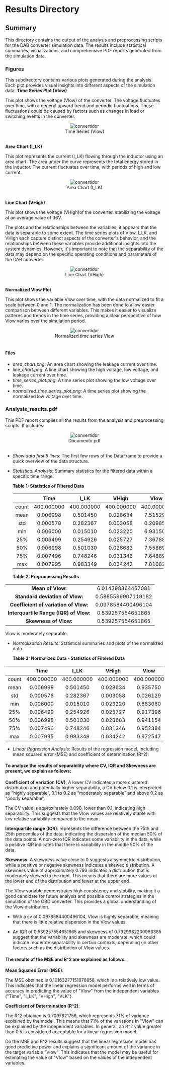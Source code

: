 # Results Directory

## Summary

This directory contains the output of the analysis and preprocessing scripts for the DAB converter simulation data. The results include statistical summaries, visualizations, and comprehensive PDF reports generated from the simulation data.


### Figures

This subdirectory contains various plots generated during the analysis. Each plot provides visual insights into different aspects of the simulation data.
**Time Series Plot (Vlow)**

This plot shows the voltage (Vlow) of the converter. The voltage fluctuates over time, with a general upward trend and periodic fluctuations. These fluctuations could be caused by factors such as changes in load or switching events in the converter.

<div align="center">
  <img src="/results/figures/time_series_plot.png" alt="convertidor"/>
</div>

<div align="center"> Time Series (Vlow)  </div> 
<br>

**Area Chart (I_LK)**

This plot represents the current (I_LK) flowing through the inductor using an area chart. The area under the curve represents the total energy stored in the inductor. The current fluctuates over time, with periods of high and low current.

<div align="center">
  <img src="/results/figures/area_chart.png" alt="convertidor"/>
</div>

<div align="center"> Area Chart (I_LK)  </div> 
<br>

**Line Chart (VHigh)**

This plot shows the voltage (VHigh)of the converter. stabilizing the voltage at an average value of 36V.

The plots and the relationships between the variables, it appears that the data is separable to some extent. The time series plots of Vlow, I_LK, and VHigh each capture distinct aspects of the converter's behavior, and the relationships between these variables provide additional insights into the system dynamics.
However, it's important to note that the separability of the data may depend on the specific operating conditions and parameters of the DAB converter.

<div align="center">
  <img src="/results/figures/line_chart.png" alt="convertidor"/>
</div>

<div align="center"> Line Chart (VHigh)  </div> 
<br>

**Normalized Vlow Plot**

This plot shows the variable Vlow over time, with the data normalized to fit a scale between 0 and 1. The normalization has been done to allow easier comparison between different variables. This makes it easier to visualize patterns and trends in the time series, providing a clear perspective of how Vlow varies over the simulation period.
<div align="center">
  <img src="/results/figures/normalized_time_series_plot.png" alt="convertidor"/>
</div>

<div align="center"> Normalized time series Vlow  </div> 
<br>



#### Files

- *area_chart.png*: An area chart showing the leakage current over time.
- *line_chart.png*: A line chart showing the high voltage, low voltage, and leakage current over time.
- *time_series_plot.png*: A time series plot showing the low voltage over time.
- *normalized_time_series_plot.png*: A time series plot showing the normalized low voltage over time.

### Analysis_results.pdf

This PDF report compiles all the results from the analysis and preprocessing scripts. It includes:
<div align="center">
  <img src="/results/figures/pdf.png" alt="convertidor"/>
</div>

<div align="center"> Documento pdf  </div> 
<br>

- *Show data first 5 lines*: The first few rows of the DataFrame to provide a quick overview of the data structure.
  
- *Statistical Analysis*: Summary statistics for the filtered data within a specific time range.

  **Table 1: Statistics of Filtered Data**
  
    |       |   Time   |   I_LK   |  VHigh  |  Vlow   |   VLK   |
  |:-----:|:--------:|:--------:|:-------:|:-------:|:-------:|
  | count | 400.000000 | 400.000000 | 400.000000 | 400.000000 | 400.000000 |
  | mean  | 0.006998   | 0.501450   | 0.028634   | 7.515296   | 0.496700   |
  | std   | 0.000578   | 0.282367   | 0.003058   | 0.209851   | 0.309936   |
  | min   | 0.006000   | 0.015010   | 0.023220   | 6.931500   | 0.167117   |
  | 25%   | 0.006499   | 0.254926   | 0.025727   | 7.367886   | 0.186799   |
  | 50%   | 0.006998   | 0.501030   | 0.028683   | 7.558694   | 0.502576   |
  | 75%   | 0.007496   | 0.748246   | 0.031346   | 7.648890   | 0.806880   |
  | max   | 0.007995   | 0.983349   | 0.034242   | 7.810822   | 0.824580   |
  

  **Table 2: Preprocessing Results**

|                                |                      |
|:------------------------------:|:--------------------:|
| **Mean of Vlow:**              | 6.014398864457081    |
| **Standard deviation of Vlow:**| 0.5885596907119182   |
| **Coefficient of variation of Vlow:** | 0.0978584400496104 |
| **Interquartile Range (IQR) of Vlow:** | 0.539257554651865  |
| **Skewness of Vlow:**          | 0.539257554651865    |

Vlow is moderately separable.

- *Normalization Results*: Statistical summaries and plots of the normalized data.

  **Table 3: Normalized Data - Statistics of Filtered Data**

|       |   Time   |   I_LK   |  VHigh  |  Vlow   |   VLK   |
|:-----:|:--------:|:--------:|:-------:|:-------:|:-------:|
| count | 400.000000 | 400.000000 | 400.000000 | 400.000000 | 400.000000 |
| mean  | 0.006998   | 0.501450   | 0.028634   | 0.935750   | 0.496700   |
| std   | 0.000578   | 0.282367   | 0.003058   | 0.026129   | 0.309936   |
| min   | 0.006000   | 0.015010   | 0.023220   | 0.863060   | 0.167117   |
| 25%   | 0.006499   | 0.254926   | 0.025727   | 0.917396   | 0.186799   |
| 50%   | 0.006998   | 0.501030   | 0.028683   | 0.941154   | 0.502576   |
| 75%   | 0.007496   | 0.748246   | 0.031346   | 0.952384   | 0.806880   |
| max   | 0.007995   | 0.983349   | 0.034242   | 0.972547   | 0.824580   |

    
- *Linear Regression Analysis*: Results of the regression model, including mean squared error (MSE) and coefficient of determination (R^2).

#### To analyze the results of separability where CV, IQR and Skewness are present, we explain as follows:

**Coefficient of variation (CV)**: A lower CV indicates a more clustered distribution and potentially higher separability, a CV below 0.1 is interpreted as “highly separable”, 0.1 to 0.2 as “moderately separable” and above 0.2 as “poorly separable”.

The CV value is approximately 0.098, lower than 0.1, indicating high separability. This suggests that the Vlow values are relatively stable with low relative variability compared to the mean.

**Interquartile range (IQR)**: represents the difference between the 75th and 25th percentiles of the data, indicating the dispersion of the median 50% of the data points. A non-zero IQR indicates some variability in the data, while a positive IQR indicates that there is variability in the middle 50% of the data.

**Skewness**: A skewness value close to 0 suggests a symmetric distribution, while a positive or negative skewness indicates a skewed distribution. A skewness value of approximately 0.793 indicates a distribution that is moderately skewed to the right. This means that there are more values at the lower end of the distribution and fewer at the upper end.

The Vlow variable demonstrates high consistency and stability, making it a good candidate for future analysis and possible control strategies in the simulation of the OBD converter. This provides a global understanding of the Vlow distribution.
 - With a cv of 0.0978584400496104, Vlow is highly separable, meaning that there is little relative dispersion in the Vlow values.

- An IQR of 0.539257554651865 and skewness of 0.7929962200966385 suggest that the variability and skewness are moderate, which could indicate moderate separability in certain contexts, depending on other factors such as the distribution of Vlow values.

#### The results of the MSE and R^2 are explained as follows: 

**Mean Squared Error (MSE)**:

The MSE obtained is 0.10163277151676858, which is a relatively low value. This indicates that the linear regression model performs well in terms of accuracy in predicting the value of "Vlow" from the independent variables ("Time", "I_LK", "VHigh", "VLK").

**Coefficient of Determination (R^2)**:

The R^2 obtained is 0.7097821756, which represents 71% of variance explained by the model. This means that 71% of the variations in "Vlow" can be explained by the independent variables. In general, an R^2 value greater than 0.5 is considered acceptable for a linear regression model.

Do the MSE and R^2 results suggest that the linear regression model has good predictive power and explains a significant amount of the variance in the target variable "Vlow". This indicates that the model may be useful for estimating the value of "Vlow" based on the values of the independent variables.
